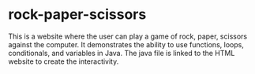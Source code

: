 # rock-paper-scissors
This is a website where the user can play a game of rock, paper, scissors against the computer.
It demonstrates the ability to use functions, loops, conditionals, and variables in Java.
The java file is linked to the HTML website to create the interactivity.